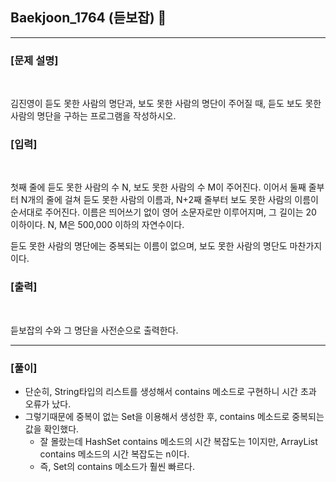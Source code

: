 ## Baekjoon_1764 (듣보잡) 🚀
___


### **[문제 설명]**
<br>

김진영이 듣도 못한 사람의 명단과, 보도 못한 사람의 명단이 주어질 때, 듣도 보도 못한 사람의 명단을 구하는 프로그램을 작성하시오.

### **[입력]**
<br>

첫째 줄에 듣도 못한 사람의 수 N, 보도 못한 사람의 수 M이 주어진다. 이어서 둘째 줄부터 N개의 줄에 걸쳐 듣도 못한 사람의 이름과, N+2째 줄부터 보도 못한 사람의 이름이 순서대로 주어진다. 이름은 띄어쓰기 없이 영어 소문자로만 이루어지며, 그 길이는 20 이하이다. N, M은 500,000 이하의 자연수이다.

듣도 못한 사람의 명단에는 중복되는 이름이 없으며, 보도 못한 사람의 명단도 마찬가지이다.

### **[출력]**
<br>

듣보잡의 수와 그 명단을 사전순으로 출력한다.

___


### **[풀이]**

- 단순히, String타입의 리스트를 생성해서 contains 메소드로 구현하니 시간 초과 오류가 났다.
- 그렇기때문에 중복이 없는 Set을 이용해서 생성한 후, contains 메소드로 중복되는 값을 확인했다.
    - 잘 몰랐는데 HashSet contains 메소드의 시간 복잡도는 1이지만, ArrayList contains 메소드의 시간 복잡도는 n이다.
    - 즉, Set의 contains 메소드가 훨씬 빠르다.
 